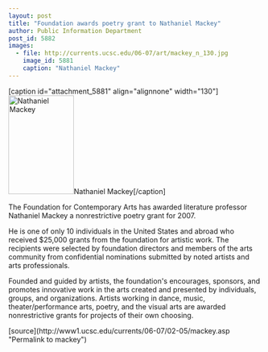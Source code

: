```yaml
---
layout: post
title: "Foundation awards poetry grant to Nathaniel Mackey"
author: Public Information Department
post_id: 5882
images:
  - file: http://currents.ucsc.edu/06-07/art/mackey_n_130.jpg
    image_id: 5881
    caption: "Nathaniel Mackey"
---
```


[caption id="attachment_5881" align="alignnone" width="130"]<a href="http://localhost/mysite/wp-content/uploads/2007/02/mackey_n_130.jpg"><img class="size-full wp-image-5881" src="http://localhost/mysite/wp-content/uploads/2007/02/mackey_n_130.jpg" alt="Nathaniel Mackey" width="130" height="196" /></a>Nathaniel Mackey[/caption]
<a name="content" id="content"></a>
<p>
  The Foundation for Contemporary Arts has awarded literature professor Nathaniel Mackey a nonrestrictive poetry grant for 2007.
</p>
<p>
  He is one of only 10 individuals in the United States and abroad who received $25,000 grants from the foundation for artistic work. The recipients were selected by foundation directors and members of the arts community from confidential nominations submitted by noted artists and arts professionals.
</p>
<p>
  Founded and guided by artists, the foundation's encourages, sponsors, and promotes innovative work in the arts created and presented by individuals, groups, and organizations. Artists working in dance, music, theater/performance arts, poetry, and the visual arts are awarded nonrestrictive grants for projects of their own choosing.
</p>
[source](http://www1.ucsc.edu/currents/06-07/02-05/mackey.asp "Permalink to mackey")
